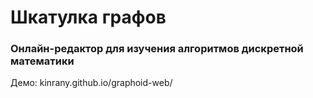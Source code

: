 # Шкатулка графов

### Онлайн-редактор для изучения алгоритмов дискретной математики

Демо: kinrany.github.io/graphoid-web/